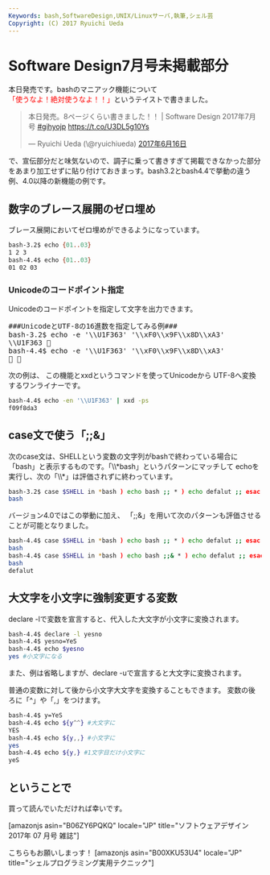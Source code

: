 ```yaml
---
Keywords: bash,SoftwareDesign,UNIX/Linuxサーバ,執筆,シェル芸
Copyright: (C) 2017 Ryuichi Ueda
---
```


# Software Design7月号未掲載部分
本日発売です。bashのマニアック機能について<span style="color: #ff0000;">「使うなよ！絶対使うなよ！！」</span>というテイストで書きました。
<blockquote class="twitter-tweet" data-lang="ja">
<p dir="ltr" lang="ja">本日発売。8ページくらい書きました！！ | Software Design 2017年7月号 <a href="https://twitter.com/hashtag/gihyojp?src=hash">#gihyojp</a> <a href="https://t.co/U3DL5g10Ys">https://t.co/U3DL5g10Ys</a></p>
— Ryuichi Ueda (\@ryuichiueda) <a href="https://twitter.com/ryuichiueda/status/875863176432074752">2017年6月16日</a></blockquote>
<script async src="//platform.twitter.com/widgets.js" charset="utf-8"></script>

で、宣伝部分だと味気ないので、調子に乗って書きすぎて掲載できなかった部分をあまり加工せずに貼り付けておきまっす。bash3.2とbash4.4で挙動の違う例、4.0以降の新機能の例です。
<h2>数字のブレース展開のゼロ埋め</h2>
ブレース展開においてゼロ埋めができるようになっています。

```bash
bash-3.2$ echo {01..03}
1 2 3
bash-4.4$ echo {01..03}
01 02 03
```

<h3>Unicodeのコードポイント指定</h3>
Unicodeのコードポイントを指定して文字を出力できます。

<pre>
###UnicodeとUTF-8の16進数を指定してみる例###
bash-3.2$ echo -e '\\U1F363' '\\xF0\\x9F\\x8D\\xA3'
\\U1F363 🍣
bash-4.4$ echo -e '\\U1F363' '\\xF0\\x9F\\x8D\\xA3'
🍣 🍣
</pre>

次の例は、
この機能とxxdというコマンドを使ってUnicodeから
UTF-8へ変換するワンライナーです。

```bash
bash-4.4$ echo -en '\\U1F363' | xxd -ps
f09f8da3
```

<h2>case文で使う「;;&amp;」</h2>
次のcase文は、SHELLという変数の文字列がbashで終わっている場合に
「bash」と表示するものです。「\\*bash」というパターンにマッチして
echoを実行し、次の「\\*」は評価されずに終わっています。

```bash
bash-3.2$ case $SHELL in *bash ) echo bash ;; * ) echo defalut ;; esac
bash
```

バージョン4.0ではこの挙動に加え、
「;;&amp;」を用いて次のパターンも評価させることが可能となりました。

```bash
bash-4.4$ case $SHELL in *bash ) echo bash ;; * ) echo defalut ;; esac
bash
bash-4.4$ case $SHELL in *bash ) echo bash ;;& * ) echo defalut ;; esac
bash
defalut
```

<h2>大文字を小文字に強制変更する変数</h2>
declare -lで変数を宣言すると、代入した大文字が小文字に変換されます。

```bash
bash-4.4$ declare -l yesno
bash-4.4$ yesno=YeS
bash-4.4$ echo $yesno
yes #小文字になる
```

また、例は省略しますが、declare -uで宣言すると大文字に変換されます。

普通の変数に対して後から小文字大文字を変換することもできます。
変数の後ろに「^」や「,」をつけます。

```bash
bash-4.4$ y=YeS
bash-4.4$ echo ${y^^} #大文字に
YES
bash-4.4$ echo ${y,,} #小文字に
yes
bash-4.4$ echo ${y,} #1文字目だけ小文字に
yeS
```

<h2>ということで</h2>
買って読んでいただければ幸いです。

[amazonjs asin="B06ZY6PQKQ" locale="JP" title="ソフトウェアデザイン 2017年 07 月号 雑誌"]

こちらもお願いしまっす！
[amazonjs asin="B00XKU53U4" locale="JP" title="シェルプログラミング実用テクニック"]

